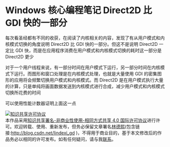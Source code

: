 # Windows 核心编程笔记 Direct2D 比 GDI 快的一部分

每次看圣经都有不同的收获，在阅读了内核相关的内容，发现了有从用户模式和内核模式切换的角度说明 Direct2D 比 GDI 快的一部分。但这不是说明 Direct2D 一定比 GDI 快，而是在应用程序消费在用户模式和内核模式切换的耗时这一部分是 Direct2D 更少

<!--more-->

对于一个用户线程来说，有一部分时间在用户模式下运行，另一部分时间在内核模式下运行。而图形和窗口处理是在内核模式处理，也就是大量使用 GDI 的密集图形的应用将会频繁切换用户模式和内核模式。而 Direct2D 是在用户模式执行大量的计算，只是单纯将画面数据发送到内核模式进行合成，减少用户模式和内核模式切换所花费的时间

可以使用性能计数器证明上面这一点



<a rel="license" href="http://creativecommons.org/licenses/by-nc-sa/4.0/"><img alt="知识共享许可协议" style="border-width:0" src="https://licensebuttons.net/l/by-nc-sa/4.0/88x31.png" /></a><br />本作品采用<a rel="license" href="http://creativecommons.org/licenses/by-nc-sa/4.0/">知识共享署名-非商业性使用-相同方式共享 4.0 国际许可协议</a>进行许可。欢迎转载、使用、重新发布，但务必保留文章署名[林德熙](http://blog.csdn.net/lindexi_gd)(包含链接:http://blog.csdn.net/lindexi_gd )，不得用于商业目的，基于本文修改后的作品务必以相同的许可发布。如有任何疑问，请与我[联系](mailto:lindexi_gd@163.com)。
